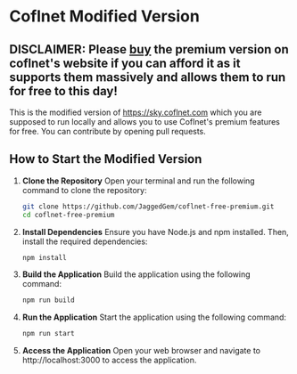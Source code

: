 # Coflnet Modified Version

## **DISCLAIMER:** Please [buy](https://sky.coflnet.com/premium) the premium version on coflnet's website if you can afford it as it supports them massively and allows them to run for free to this day!


This is the modified version of https://sky.coflnet.com which you are supposed to run locally and allows you to use Coflnet's premium features for free.
You can contribute by opening pull requests.

## How to Start the Modified Version

1. **Clone the Repository**
    Open your terminal and run the following command to clone the repository:
   ```sh
   git clone https://github.com/JaggedGem/coflnet-free-premium.git
   cd coflnet-free-premium
   ```
2. **Install Dependencies** 
    Ensure you have Node.js and npm installed. Then, install the required dependencies:
    ```sh
    npm install
    ```
3. **Build the Application** 
    Build the application using the following command:
    ```sh
    npm run build
    ```
4. **Run the Application** 
    Start the application using the following command:
    ```sh
    npm run start
    ```
5. **Access the Application**
    Open your web browser and navigate to http://localhost:3000 to access the application.

